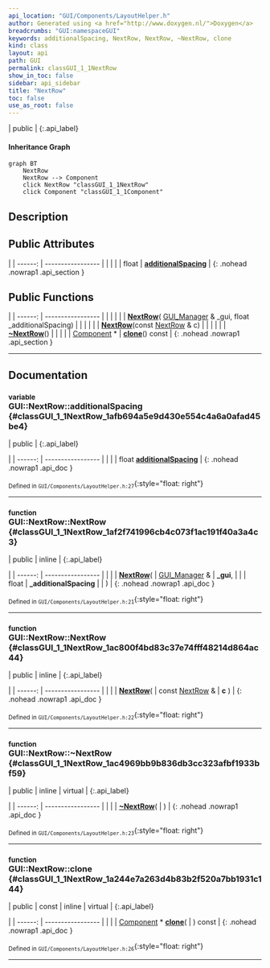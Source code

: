 ```yaml
---
api_location: "GUI/Components/LayoutHelper.h"
author: Generated using <a href="http://www.doxygen.nl/">Doxygen</a>
breadcrumbs: "GUI:namespaceGUI"
keywords: additionalSpacing, NextRow, NextRow, ~NextRow, clone
kind: class
layout: api
path: GUI
permalink: classGUI_1_1NextRow
show_in_toc: false
sidebar: api_sidebar
title: "NextRow"
toc: false
use_as_root: false
---
```


| public |
{:.api_label}

#### Inheritance Graph

```mermaid
graph BT
	NextRow
	NextRow --> Component
	click NextRow "classGUI_1_1NextRow"
	click Component "classGUI_1_1Component"
```

## Description





## Public Attributes

|
| ------: | ----------------- |
|  | |
| float | **[additionalSpacing](#classGUI_1_1NextRow_1afb694a5e9d430e554c4a6a0afad45be4)**  |
{: .nohead .nowrap1 .api_section }


## Public Functions

|
| ------: | ----------------- |
|  | |
|  | **[NextRow](#classGUI_1_1NextRow_1af2f741996cb4c073f1ac191f40a3a4c3)**( [GUI_Manager](classGUI_1_1GUI%5F%5FManager) & _gui, float _additionalSpacing) |
|  | |
|  | **[NextRow](#classGUI_1_1NextRow_1ac800f4bd83c37e74fff48214d864ac44)**(const [NextRow](classGUI_1_1NextRow) & c) |
|  | |
|  | **[~NextRow](#classGUI_1_1NextRow_1ac4969bb9b836db3cc323afbf1933bf59)**() |
|  | |
| [Component](classGUI_1_1Component) * | **[clone](#classGUI_1_1NextRow_1a244e7a263d4b83b2f520a7bb1931c144)**() const |
{: .nohead .nowrap1 .api_section }


-------------------------------------------------------------------

## Documentation

### <small>variable</small><br/> GUI::NextRow::additionalSpacing {#classGUI_1_1NextRow_1afb694a5e9d430e554c4a6a0afad45be4}

| public |
{:.api_label}

|
| ------: | ----------------- |
|  |
| float **[additionalSpacing](#classGUI_1_1NextRow_1afb694a5e9d430e554c4a6a0afad45be4)**  |
{: .nohead .nowrap1 .api_doc }





<sub>Defined in `GUI/Components/LayoutHelper.h:27`</sub>{:style="float: right"}

-------------------------------------------------------------------

### <small>function</small><br/> GUI::NextRow::NextRow {#classGUI_1_1NextRow_1af2f741996cb4c073f1ac191f40a3a4c3}

| public | inline |
{:.api_label}

|
| ------: | ----------------- |
|  |
|  **[NextRow](#classGUI_1_1NextRow_1af2f741996cb4c073f1ac191f40a3a4c3)**( |  [GUI_Manager](classGUI_1_1GUI%5F%5FManager) & | **_gui**, |
| | float | **_additionalSpacing** |
|   ) |
{: .nohead .nowrap1 .api_doc }





<sub>Defined in `GUI/Components/LayoutHelper.h:21`</sub>{:style="float: right"}

-------------------------------------------------------------------

### <small>function</small><br/> GUI::NextRow::NextRow {#classGUI_1_1NextRow_1ac800f4bd83c37e74fff48214d864ac44}

| public | inline |
{:.api_label}

|
| ------: | ----------------- |
|  |
|  **[NextRow](#classGUI_1_1NextRow_1ac800f4bd83c37e74fff48214d864ac44)**( | const [NextRow](classGUI_1_1NextRow) & | **c** ) |
{: .nohead .nowrap1 .api_doc }





<sub>Defined in `GUI/Components/LayoutHelper.h:22`</sub>{:style="float: right"}

-------------------------------------------------------------------

### <small>function</small><br/> GUI::NextRow::~NextRow {#classGUI_1_1NextRow_1ac4969bb9b836db3cc323afbf1933bf59}

| public | inline | virtual |
{:.api_label}

|
| ------: | ----------------- |
|  |
|  **[~NextRow](#classGUI_1_1NextRow_1ac4969bb9b836db3cc323afbf1933bf59)**( |  ) |
{: .nohead .nowrap1 .api_doc }





<sub>Defined in `GUI/Components/LayoutHelper.h:23`</sub>{:style="float: right"}

-------------------------------------------------------------------

### <small>function</small><br/> GUI::NextRow::clone {#classGUI_1_1NextRow_1a244e7a263d4b83b2f520a7bb1931c144}

| public | const | inline | virtual |
{:.api_label}

|
| ------: | ----------------- |
|  |
| [Component](classGUI_1_1Component) * **[clone](#classGUI_1_1NextRow_1a244e7a263d4b83b2f520a7bb1931c144)**( |  ) const |
{: .nohead .nowrap1 .api_doc }





<sub>Defined in `GUI/Components/LayoutHelper.h:26`</sub>{:style="float: right"}

-------------------------------------------------------------------

